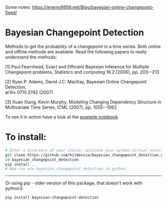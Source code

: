 Some notes: https://jeremy9959.net/Blog/bayesian-online-changepoint-fixed/

Bayesian Changepoint Detection
==============================

Methods to get the probability of a changepoint in a time series. Both online and offline methods are available. Read the following papers to really understand the methods:


[1] Paul Fearnhead, Exact and Efficient Bayesian Inference for Multiple                                    
    Changepoint problems, Statistics and computing 16.2 (2006), pp. 203--213                               
                                                                                                           
[2] Ryan P. Adams, David J.C. MacKay, Bayesian Online Changepoint Detection,                               
    arXiv 0710.3742 (2007)                                                                                 
                                                                                                           
[3] Xuan Xiang, Kevin Murphy, Modeling Changing Dependency Structure in                                    
    Multivariate Time Series, ICML (2007), pp. 1055--1062
    
To see it in action have a look at the [example notebook](https://github.com/hildensia/bayesian_changepoint_detection/blob/master/Example_Code.ipynb "Example Code in an IPython Notebook").


# To install:

```bash
# Enter a directory of your choice, activate your python virtual environment.
git clone https://github.com/hildensia/bayesian_changepoint_detection.git
cd bayesian_changepoint_detection
pip install .
# Now can use bayesian_changepoint_detection in python.
```

---

Or using pip - older version of this package, that doesn't work with python3:
```bash
pip install bayesian-changepoint-detection
```
